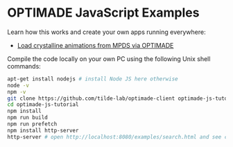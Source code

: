 
# OPTIMADE JavaScript Examples

Learn how this works and create your own apps running everywhere:

- [Load crystalline animations from MPDS via OPTIMADE](mpds_gifs.html)

Compile the code locally on your own PC using the following Unix shell commands:

```bash
apt-get install nodejs # install Node JS here otherwise
node -v
npm -v
git clone https://github.com/tilde-lab/optimade-client optimade-js-tutorial
cd optimade-js-tutorial
npm install
npm run build
npm run prefetch
npm install http-server
http-server # open http://localhost:8080/examples/search.html and see console (CTRL+SHIFT+I)
```